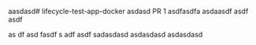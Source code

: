 aasdasd# lifecycle-test-app-docker
asdasd
PR 1
asdfasdfa
asdaasdf asdf asdf

as
df asd fasdf
s
adf asdf
sadasdasd
asdasdasd
asdasdasd
